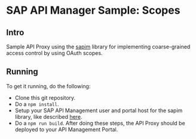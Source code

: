 # SAP API Manager Sample: Scopes
## Intro
Sample API Proxy using the [sapim](https://github.com/serban-petrescu/sapim) library for implementing coarse-grained access control by using OAuth scopes.
## Running
To get it running, do the following:
 - Clone this git repository.
 - Do a `npm install`.
 - Setup your SAP API Management user and portal host for the sapim library, like described [here](https://github.com/serban-petrescu/sapim/wiki/Configuration).
 - Do a `npm run build`.
After doing these steps, the API Proxy should be deployed to your API Management Portal.
